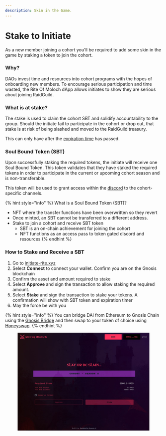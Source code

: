 ```yaml
---
description: Skin in the Game.
---
```


# Stake to Initiate

As a new member joining a cohort you'll be required to add some skin in the game by staking a token to join the cohort.

### **Why?**

DAOs invest time and resources into cohort programs with the hopes of onboarding new members. To encourage serious participation and time wasted, the Rite Of Moloch dApp allows initiates to show they are serious about joining RaidGuild.

### What is at stake?

The stake is used to claim the cohort SBT and solidify accountability to the group. Should the initiate fail to participate in the cohort or drop out, that stake is at risk of being slashed and moved to the RaidGuild treasury.

This can only have after the [expiration time](expiration-timer.md) has passed.

### Soul Bound Token (SBT)

Upon successfully staking the required tokens, the initiate will receive one Soul Bound Token. This token validates that they have staked the required tokens in order to participate in the current or upcoming cohort season and is non-transferable.

This token will be used to grant access within the [discord](https://discord.gg/raidguild) to the cohort-specific channels.

{% hint style="info" %}
What is a Soul Bound Token (SBT)?

* NFT where the transfer functions have been overwritten so they revert
* Once minted, an SBT cannot be transferred to a different address.
* Stake to join a cohort and receive SBT token
  * SBT is an on-chain achievement for joining the cohort
  * NFT functions as an access pass to token gated discord and resources
{% endhint %}

### How to Stake and Receive a SBT

1. Go to [initiate-rite.xyz](http://initiate-rite.xyz)
2. Select **Connect** to connect your wallet. Confirm you are on the Gnosis blockchain
3. Confirm the asset and amount required to stake
4. Select **Approve** and sign the transaction to allow staking the required amount.
5. Select **Stake** and sign the transaction to stake your tokens. A confirmation will show with SBT token and expiration timer
6. May the force be with you

{% hint style="info" %}
You can bridge DAI from Ethereum to Gnosis Chain using the [Gnosis Bridge](https://bridge.gnosischain.com/) and then swap to your token of choice using [Honeyswap](https://honeyswap.org/).
{% endhint %}

<figure><img src="../../.gitbook/assets/stake-initiate.jpg" alt=""><figcaption></figcaption></figure>
